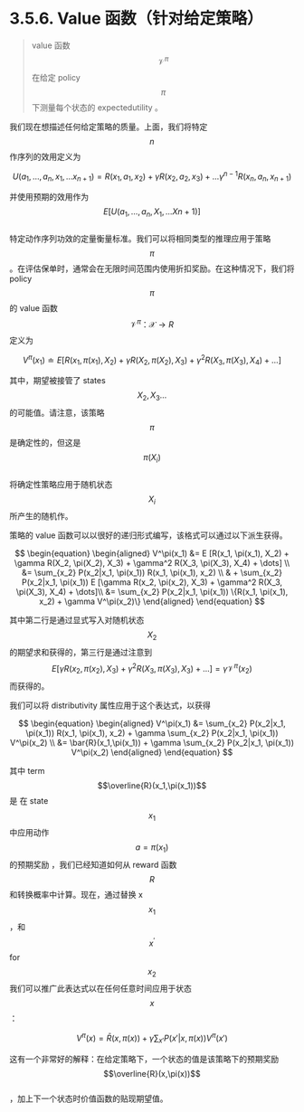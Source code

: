 # 3.5.6. Value 函数（针对给定策略）

> value 函数 $$\mathcal{V}^{\pi}$$> 在给定 policy $$\pi$$> 下测量每个状态的 expectedutility 。

我们现在想描述任何给定策略的质量。上面，我们将特定$$n$$作序列的效用定义为

$$
\begin{equation}
U(a_1, \dots, a_n, x_1, \dots x_{n+1}) =
R(x_1,a_1, x_2) + \gamma R(x_2, a_2, x_3) + \dots \gamma^{n-1} R(x_{n}, a_{n}, x_{n+1})
\end{equation}
$$

并使用预期的效用作为$$E[U(a_1,\dots,a_n,X_1,\dots X_{}n+1)]$$\
特定动作序列功效的定量衡量标准。我们可以将相同类型的推理应用于策略$$\pi$$。在评估保单时，通常会在无限时间范围内使用折扣奖励。在这种情况下，我们将 policy $$\pi$$的 value 函数 $$\mathcal{V}^{\pi}：\mathcal{X} \rightarrow R$$定义为

$$
\begin{equation}
V^\pi(x_1) \doteq E [R(x_1, \pi(x_1), X_2) + \gamma R(X_2, \pi(X_2), X_3) + \gamma^2 R(X_3, \pi(X_3), X_4) + \dots]
\end{equation}
$$

其中，期望被接管了 states $$X_2,X_3 \dots$$的可能值。请注意，该策略$$\pi$$是确定性的，但这是$$\pi(X_i)$$\
将确定性策略应用于随机状态$$X_i$$所产生的随机作。

策略的 value 函数可以以很好的递归形式编写，该格式可以通过以下派生获得。

$$
\begin{equation}
\begin{aligned}
V^\pi(x_1) &=
E [R(x_1, \pi(x_1), X_2) + \gamma R(X_2, \pi(X_2), X_3) + \gamma^2 R(X_3, \pi(X_3), X_4) + \dots] \\
&= \sum_{x_2} P(x_2|x_1, \pi(x_1)) R(x_1, \pi(x_1), x_2) \\
& + \sum_{x_2} P(x_2|x_1, \pi(x_1)) E [\gamma R(x_2, \pi(x_2), X_3) + \gamma^2 R(X_3, \pi(X_3), X_4) + \dots]\\
&= \sum_{x_2} P(x_2|x_1, \pi(x_1)) \{R(x_1, \pi(x_1), x_2) + \gamma V^\pi(x_2)\}
\end{aligned}
\end{equation}
$$

其中第二行是通过显式写入对随机状态$$X_2$$的期望求和获得的，第三行是通过注意到$$E[\gamma R(x_2,\pi(x_2),X_3)+\gamma ^2 R(X_3,\pi(X_3),X_3)+ \dots ]= \gamma  \mathcal{V}^{\pi}(x_2)$$而获得的。

我们可以将 distributivity 属性应用于这个表达式，以获得

$$
\begin{equation}
\begin{aligned}
V^\pi(x_1) &= \sum_{x_2} P(x_2|x_1, \pi(x_1)) R(x_1, \pi(x_1), x_2) + \gamma  \sum_{x_2} P(x_2|x_1, \pi(x_1))  V^\pi(x_2) \\
&= \bar{R}(x_1,\pi(x_1)) + \gamma \sum_{x_2} P(x_2|x_1, \pi(x_1)) V^\pi(x_2)
\end{aligned}
\end{equation}
$$

其中 term $$\overline{R}(x_1,\pi(x_1))$$是 在 state $$x_1$$中应用动作$$a=\pi(x_1)$$的预期奖励 ，我们已经知道如何从 reward 函数 $$R$$和转换概率中计算。现在，通过替换 x $$x_1$$，和 $$x^{\prime}$$for$$x_2$$我们可以推广此表达式以在任何任意时间应用于状态$$x$$：

$$
\begin{equation}
V^\pi(x) = \bar{R}(x,\pi(x)) + \gamma \sum_{x'} P(x'|x, \pi(x)) V^\pi(x')
\end{equation}
$$

这有一个非常好的解释：在给定策略下，一个状态的值是该策略下的预期奖励$$\overline{R}(x,\pi(x))$$\
，加上下一个状态时价值函数的贴现期望值。
